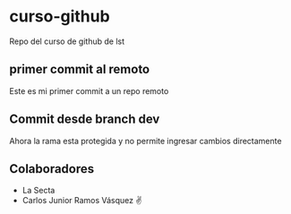 # curso-github
Repo del curso de github de lst

## primer commit al remoto
Este es mi primer commit a  un repo remoto

## Commit desde branch dev
Ahora la rama esta protegida y no permite ingresar cambios directamente

## Colaboradores
- La Secta
- Carlos Junior Ramos Vásquez :v: